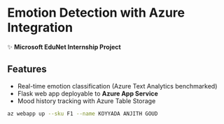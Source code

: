# Emotion Detection with Azure Integration  
✨ **Microsoft EduNet Internship Project**  

## Features  
- Real-time emotion classification (Azure Text Analytics benchmarked)  
- Flask web app deployable to **Azure App Service**  
- Mood history tracking with Azure Table Storage  


```bash
az webapp up --sku F1 --name KOYYADA ANJITH GOUD
